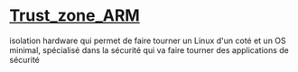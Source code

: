 # <ins>Trust_zone_ARM </ins>
isolation hardware qui permet de faire tourner un Linux d'un coté et un OS minimal, spécialisé dans la sécurité qui va faire tourner des applications de sécurité
